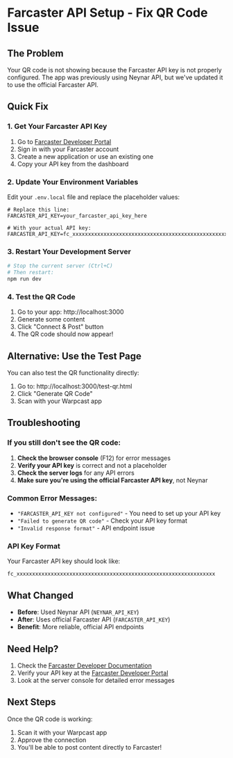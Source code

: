 # Farcaster API Setup - Fix QR Code Issue

## The Problem
Your QR code is not showing because the Farcaster API key is not properly configured. The app was previously using Neynar API, but we've updated it to use the official Farcaster API.

## Quick Fix

### 1. Get Your Farcaster API Key

1. Go to [Farcaster Developer Portal](https://developer.farcaster.xyz/)
2. Sign in with your Farcaster account
3. Create a new application or use an existing one
4. Copy your API key from the dashboard

### 2. Update Your Environment Variables

Edit your `.env.local` file and replace the placeholder values:

```env
# Replace this line:
FARCASTER_API_KEY=your_farcaster_api_key_here

# With your actual API key:
FARCASTER_API_KEY=fc_xxxxxxxxxxxxxxxxxxxxxxxxxxxxxxxxxxxxxxxxxxxxxxxxxxxxxxxxxxxxxxxx
```

### 3. Restart Your Development Server

```bash
# Stop the current server (Ctrl+C)
# Then restart:
npm run dev
```

### 4. Test the QR Code

1. Go to your app: http://localhost:3000
2. Generate some content
3. Click "Connect & Post" button
4. The QR code should now appear!

## Alternative: Use the Test Page

You can also test the QR functionality directly:

1. Go to: http://localhost:3000/test-qr.html
2. Click "Generate QR Code"
3. Scan with your Warpcast app

## Troubleshooting

### If you still don't see the QR code:

1. **Check the browser console** (F12) for error messages
2. **Verify your API key** is correct and not a placeholder
3. **Check the server logs** for any API errors
4. **Make sure you're using the official Farcaster API key**, not Neynar

### Common Error Messages:

- `"FARCASTER_API_KEY not configured"` - You need to set up your API key
- `"Failed to generate QR code"` - Check your API key format
- `"Invalid response format"` - API endpoint issue

### API Key Format

Your Farcaster API key should look like:
```
fc_xxxxxxxxxxxxxxxxxxxxxxxxxxxxxxxxxxxxxxxxxxxxxxxxxxxxxxxxxxxxxxxx
```

## What Changed

- **Before**: Used Neynar API (`NEYNAR_API_KEY`)
- **After**: Uses official Farcaster API (`FARCASTER_API_KEY`)
- **Benefit**: More reliable, official API endpoints

## Need Help?

1. Check the [Farcaster Developer Documentation](https://developer.farcaster.xyz/)
2. Verify your API key at the [Farcaster Developer Portal](https://developer.farcaster.xyz/)
3. Look at the server console for detailed error messages

## Next Steps

Once the QR code is working:
1. Scan it with your Warpcast app
2. Approve the connection
3. You'll be able to post content directly to Farcaster! 